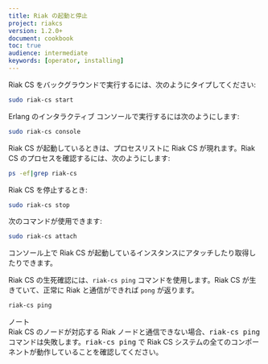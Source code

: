 ```yaml
---
title: Riak の起動と停止
project: riakcs
version: 1.2.0+
document: cookbook
toc: true
audience: intermediate
keywords: [operator, installing]
---
```


Riak CS をバックグラウンドで実行するには、次のようにタイプしてください:

```bash
sudo riak-cs start
```

Erlang のインタラクティブ コンソールで実行するには次のようにします:

```bash
sudo riak-cs console
```

Riak CS が起動しているときは、プロセスリストに Riak CS が現れます。Riak CS のプロセスを確認するには、次のようにします:

```bash
ps -ef|grep riak-cs
```

Riak CS を停止するとき:

```bash
sudo riak-cs stop
```

次のコマンドが使用できます:

```bash
sudo riak-cs attach
```

コンソール上で Riak CS が起動しているインスタンスにアタッチしたり取得したりできます。

Riak CS の生死確認には、`riak-cs ping` コマンドを使用します。Riak CS が生きていて、正常に Riak と通信ができれば `pong` が返ります。

```bash
riak-cs ping
```

<div class="note"><div class="title">ノート</div>Riak CS のノードが対応する Riak ノードと通信できない場合、<tt>riak-cs ping</tt> コマンドは失敗します。<tt>riak-cs ping</tt> で Riak CS システムの全てのコンポーネントが動作していることを確認してください。</div>
